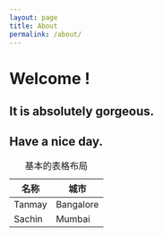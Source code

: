 ```yaml
---
layout: page
title: About
permalink: /about/
---
```

<html>
<head>
	<meta charset="utf-8"> 
	<title>Bootstrap 实例 - 标题</title>
	<link rel="stylesheet" href="/css/bootstrap.min.css">  
	<script src="/js/bootstrap.min.js"></script>
</head>
<body>

<h1>Welcome !</h1>
<h2>It is absolutely gorgeous.</h2>
<h2>Have a nice day.</h2>
</body>
</html>

<html>
<head>
	<meta charset="utf-8"> 
	<title>Bootstrap 实例 - 基本的表格</title>
	<link rel="stylesheet" href="https://cdn.staticfile.net/twitter-bootstrap/3.3.7/css/bootstrap.min.css">  
	<script src="https://cdn.staticfile.net/jquery/2.1.1/jquery.min.js"></script>
	<script src="https://cdn.staticfile.net/twitter-bootstrap/3.3.7/js/bootstrap.min.js"></script>
</head>
<body>

<table class="table">
	<caption>基本的表格布局</caption>
   <thead>
      <tr>
         <th>名称</th>
         <th>城市</th>
      </tr>
   </thead>
   <tbody>
      <tr>
         <td>Tanmay</td>
         <td>Bangalore</td>
      </tr>
      <tr>
         <td>Sachin</td>
         <td>Mumbai</td>
      </tr>
   </tbody>
</table>

</body>
</html>